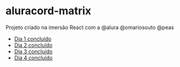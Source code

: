 # aluracord-matrix
Projeto criado na imersão React com a @alura @omariosouto @peas

- [Dia 1 concluído]( aluracord-matrix-ten.vercel.app)
- [Dia 2 concluído](https://aluracord-matrix-git-aula2-jocksanbrito.vercel.app)
- [Dia 3 concluído](https://aluracord-matrix-git-aula3-jocksanbrito.vercel.app)
- [Dia 4 concluído](https://aluracord-matrix-git-aula4-jocksanbrito.vercel.app)

